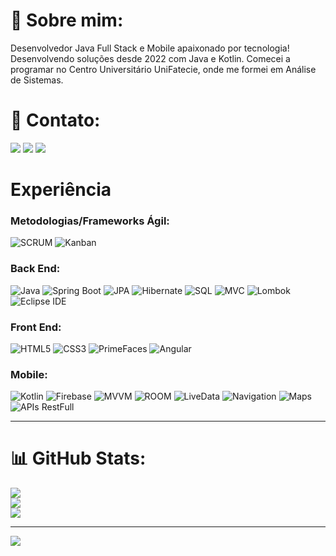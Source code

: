 # 💫 Sobre mim:
Desenvolvedor Java Full Stack e Mobile apaixonado por tecnologia! Desenvolvendo soluções desde 2022 com Java e Kotlin. Comecei a programar no Centro Universitário UniFatecie, onde me formei em Análise de Sistemas.

# 📧 Contato:

<a href="mailto:jucefino9890@gmail.com"><img src="https://img.shields.io/badge/Gmail-D14836?style=for-the-badge&logo=gmail&logoColor=white"/><a/>
<a href="https://www.linkedin.com/in/herick-kgb222/"><img src="https://img.shields.io/badge/LinkedIn-0077B5?style=for-the-badge&logo=linkedin&logoColor=white"/><a/>
<a href="https://wa.me/+553195309630"><img src="https://img.shields.io/badge/WhatsApp-25D366?style=for-the-badge&logo=whatsapp&logoColor=white"/><a/>

# Experiência

### Metodologias/Frameworks Ágil:
 ![SCRUM](https://img.shields.io/badge/SCRUM-6DB33F?style=for-the-badge&logoColor=white)
 ![Kanban](https://img.shields.io/badge/Kanban-0079BF?style=for-the-badge&logoColor=white)

### Back End: 
 ![Java](https://img.shields.io/badge/Java-007396?style=for-the-badge&logo=java&logoColor=white)
 ![Spring Boot](https://img.shields.io/badge/Spring_Boot-6DB33F?style=for-the-badge&logo=spring-boot&logoColor=white)
 ![JPA](https://img.shields.io/badge/JPA-02303A?style=for-the-badge&logoColor=white)
 ![Hibernate](https://img.shields.io/badge/Hibernate-59666C?style=for-the-badge&logo=hibernate&logoColor=white)
 ![SQL](https://img.shields.io/badge/SQL-4479A1?style=for-the-badge&logo=sql&logoColor=white)
 ![MVC](https://img.shields.io/badge/MVC-263238?style=for-the-badge&logoColor=white)
 ![Lombok](https://img.shields.io/badge/Lombok-BC2E26?style=for-the-badge&logoColor=white)
 ![Eclipse IDE](https://img.shields.io/badge/Eclipse_IDE-2C2255?style=for-the-badge&logo=eclipse&logoColor=white)

### Front End:
 ![HTML5](https://img.shields.io/badge/HTML5-E34F26?style=for-the-badge&logo=html5&logoColor=white)
 ![CSS3](https://img.shields.io/badge/CSS3-1572B6?style=for-the-badge&logo=css3&logoColor=white)
 ![PrimeFaces](https://img.shields.io/badge/PrimeFaces-0288D1?style=for-the-badge&logo=primefaces&logoColor=white)
 ![Angular](https://img.shields.io/badge/Angular-DD0031?style=for-the-badge&logo=angular&logoColor=white)

### Mobile: 
 ![Kotlin](https://img.shields.io/badge/Kotlin-0095D5?style=for-the-badge&logo=kotlin&logoColor=white)
 ![Firebase](https://img.shields.io/badge/Firebase-FFCA28?style=for-the-badge&logo=firebase&logoColor=white)
 ![MVVM](https://img.shields.io/badge/MVVM-02303A?style=for-the-badge&logoColor=white)
 ![ROOM](https://img.shields.io/badge/ROOM-FFD54F?style=for-the-badge&logoColor=white)
 ![LiveData](https://img.shields.io/badge/LiveData-018787?style=for-the-badge&logoColor=white)
 ![Navigation](https://img.shields.io/badge/Navigation-3DDC84?style=for-the-badge&logoColor=white)
 ![Maps](https://img.shields.io/badge/Maps-1976D2?style=for-the-badge&logo=google-maps&logoColor=white)
 ![APIs RestFull](https://img.shields.io/badge/APIs_RestFull-263238?style=for-the-badge&logoColor=white)

---

# 📊 GitHub Stats:
![](https://github-readme-stats.vercel.app/api?username=herickkgb&theme=default&hide_border=false&include_all_commits=true&count_private=true)<br/>
![](https://github-readme-streak-stats.herokuapp.com/?user=herickkgb&theme=default&hide_border=false)<br/>
![](https://github-readme-stats.vercel.app/api/top-langs/?username=herickkgb&theme=default&hide_border=false&include_all_commits=true&count_private=true&layout=compact)

---
[![](https://visitcount.itsvg.in/api?id=herickkgb&icon=0&color=0)](https://visitcount.itsvg.in)
